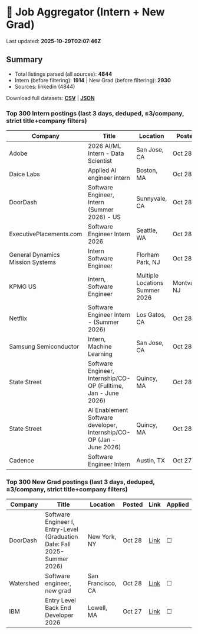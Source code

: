 # 🔎 Job Aggregator (Intern + New Grad)

Last updated: **2025-10-29T02:07:46Z**

## Summary
- Total listings parsed (all sources): **4844**
- Intern (before filtering): **1914** | New Grad (before filtering): **2930**
- Sources: linkedin (4844)

Download full datasets: **[CSV](data/jobs.csv)** | **[JSON](data/jobs.json)**

### Top 300 Intern postings (last 3 days, deduped, ≤3/company, strict title+company filters)
| Company | Title | Location | Posted | Link | Applied |
|---|---|---|---|---|---|
| Adobe | 2026 AI/ML Intern - Data Scientist | San Jose, CA | Oct 28 | [Link](https://www.linkedin.com/jobs/view/2026-ai-ml-intern-data-scientist-at-adobe-4319393215?position=9&pageNum=2&refId=wx%2BiVyoapZT%2BJRTkXj0Zsg%3D%3D&trackingId=u3DiAuHFmmZof%2BYMiQuwsg%3D%3D) | ☐ |
| Daice Labs | Applied AI engineer intern | Boston, MA | Oct 28 | [Link](https://www.linkedin.com/jobs/view/applied-ai-engineer-intern-at-daice-labs-4332880331?position=3&pageNum=0&refId=rjqltBudW4hZzqbTN0SNTQ%3D%3D&trackingId=aXFueGP%2FXiI38A4My6BWKw%3D%3D) | ☐ |
| DoorDash | Software Engineer, Intern (Summer 2026) - US | Sunnyvale, CA | Oct 28 | [Link](https://www.linkedin.com/jobs/view/software-engineer-intern-summer-2026-us-at-doordash-4310064416?position=1&pageNum=2&refId=tWNG%2B1B0pNsgCMzjI%2F3UpA%3D%3D&trackingId=pdx1NadpdaoFwrjW5K%2FTug%3D%3D) | ☐ |
| ExecutivePlacements.com | Software Engineer Intern 2026 | Seattle, WA | Oct 28 | [Link](https://www.linkedin.com/jobs/view/software-engineer-intern-2026-at-executiveplacements-com-4332494377?position=8&pageNum=2&refId=7utUSTbeIVQ1tlUzdZLCYg%3D%3D&trackingId=pqx0yg5sMg9YgICPy7p03w%3D%3D) | ☐ |
| General Dynamics Mission Systems | Intern Software Engineer | Florham Park, NJ | Oct 28 | [Link](https://www.linkedin.com/jobs/view/intern-software-engineer-at-general-dynamics-mission-systems-4317928399?position=10&pageNum=5&refId=ERULfETCyhdx1P%2FqvY5Nqw%3D%3D&trackingId=5iMVt5apSzTOlZOvd%2FQJ8A%3D%3D) | ☐ |
| KPMG US | Intern, Software Engineer | Multiple Locations Summer 2026 | Montvale, NJ | Oct 28 | [Link](https://www.linkedin.com/jobs/view/intern-software-engineer-multiple-locations-summer-2026-at-kpmg-us-4319551932?position=8&pageNum=2&refId=mF7etPr5RV%2F2j0gc%2FXGW7g%3D%3D&trackingId=OU%2B5ZebZN3ajSpVSlpMndg%3D%3D) | ☐ |
| Netflix | Software Engineer Intern - (Summer 2026) | Los Gatos, CA | Oct 28 | [Link](https://www.linkedin.com/jobs/view/software-engineer-intern-summer-2026-at-netflix-4308798892?position=2&pageNum=5&refId=3aT1bGmMh10hyKD8b7fCFQ%3D%3D&trackingId=C1xrHhJEr9o3Of0u7ZDu1Q%3D%3D) | ☐ |
| Samsung Semiconductor | Intern, Machine Learning | San Jose, CA | Oct 28 | [Link](https://www.linkedin.com/jobs/view/intern-machine-learning-at-samsung-semiconductor-4319393294?position=1&pageNum=0&refId=pVbbSvcwUWY6Vqgforomrg%3D%3D&trackingId=UsmWp8b3uFmtuIbMf60nNg%3D%3D) | ☐ |
| State Street | Software Engineer, Internship/CO-OP (Fulltime, Jan - June 2026) | Quincy, MA | Oct 28 | [Link](https://www.linkedin.com/jobs/view/software-engineer-internship-co-op-fulltime-jan-june-2026-at-state-street-4308430649?position=1&pageNum=0&refId=pr1uEqFFJdLGtzvYuDgGSw%3D%3D&trackingId=bXnTBTRcLKnhWq1EjBoRIg%3D%3D) | ☐ |
| State Street | AI Enablement Software developer, Internship/CO-OP (Jan - June 2026) | Quincy, MA | Oct 28 | [Link](https://www.linkedin.com/jobs/view/ai-enablement-software-developer-internship-co-op-jan-june-2026-at-state-street-4305694673?position=8&pageNum=0&refId=rjqltBudW4hZzqbTN0SNTQ%3D%3D&trackingId=lVMtClEDLulkvnOdvomdeA%3D%3D) | ☐ |
| Cadence | Software Engineer Intern | Austin, TX | Oct 27 | [Link](https://www.linkedin.com/jobs/view/software-engineer-intern-at-cadence-4319175168?position=7&pageNum=2&refId=32sXjRxeHh4OdN5Xz2rjcg%3D%3D&trackingId=xHmRx4se2OyljnCENEM5Cw%3D%3D) | ☐ |

### Top 300 New Grad postings (last 3 days, deduped, ≤3/company, strict title+company filters)
| Company | Title | Location | Posted | Link | Applied |
|---|---|---|---|---|---|
| DoorDash | Software Engineer I, Entry-Level (Graduation Date: Fall 2025-Summer 2026) | New York, NY | Oct 28 | [Link](https://www.linkedin.com/jobs/view/software-engineer-i-entry-level-graduation-date-fall-2025-summer-2026-at-doordash-4309202141?position=6&pageNum=5&refId=QCyJhLSMOP%2F1FcxOzIJNcw%3D%3D&trackingId=%2FDgYUFvT50Ga3SnOcB5SCw%3D%3D) | ☐ |
| Watershed | Software engineer, new grad | San Francisco, CA | Oct 28 | [Link](https://www.linkedin.com/jobs/view/software-engineer-new-grad-at-watershed-4301383584?position=7&pageNum=2&refId=VQ25f3e8wPKZG6%2Bd5BVcJw%3D%3D&trackingId=Ap1BftxenbgzIkJFcqdL4A%3D%3D) | ☐ |
| IBM | Entry Level Back End Developer 2026 | Lowell, MA | Oct 27 | [Link](https://www.linkedin.com/jobs/view/entry-level-back-end-developer-2026-at-ibm-4318402196?position=2&pageNum=5&refId=TnHjMk6mIyHSyjsVxr4c7Q%3D%3D&trackingId=Qn8HUwoSvkdO4VCphkDq3g%3D%3D) | ☐ |
